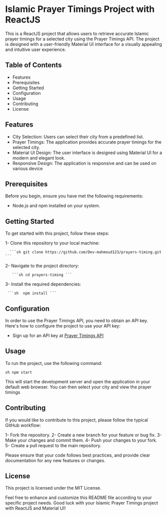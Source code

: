 # Islamic Prayer Timings Project with ReactJS

This is a ReactJS project that allows users to retrieve accurate Islamic prayer timings for a selected city using the Prayer Timings API. The project is designed with a user-friendly Material UI interface for a visually appealing and intuitive user experience.


## Table of Contents

   * Features
   * Prerequisites
   * Getting Started
   * Configuration
   * Usage
   * Contributing
   * License


## Features

   * City Selection: Users can select their city from a predefined list.
   * Prayer Timings: The application provides accurate prayer timings for the selected city.
   * Material UI Design: The user interface is designed using Material UI for a modern and elegant look.
   * Responsive Design: The application is responsive and can be used on various device


## Prerequisites

Before you begin, ensure you have met the following requirements:

   * Node.js and npm installed on your system.

## Getting Started

To get started with this project, follow these steps:

   1- Clone this repository to your local machine:<br>

      ```sh git clone https://github.com/Dev-mahmoud123/prayers-timing.git ```

   2- Navigate to the project directory:<br>

       ```sh cd prayers-timing ```

   3- Install the required dependencies:<br>  
     
     ```sh  npm install ```

## Configuration

In order to use the Prayer Timings API, you need to obtain an API key. Here's how to configure the project to use your API key:

- Sign up for an API key at
 [Prayer Timings API](http://api.aladhan.com/v1/timingsByCity?city=Cairo&country=Egypt) 


 ## Usage

To run the project, use the following command:

```sh npm start ```

This will start the development server and open the application in your default web browser. You can then select your city and view the prayer timings

## Contributing

If you would like to contribute to this project, please follow the typical GitHub workflow:

   1- Fork the repository.
   2- Create a new branch for your feature or bug fix.
   3- Make your changes and commit them.
   4- Push your changes to your fork.
   5- Create a pull request to the main repository.

   Please ensure that your code follows best practices, and provide clear documentation for any new features or changes.


## License

This project is licensed under the MIT License. 

Feel free to enhance and customize this README file according to your specific project needs. Good luck with your Islamic Prayer Timings project with ReactJS and Material UI!